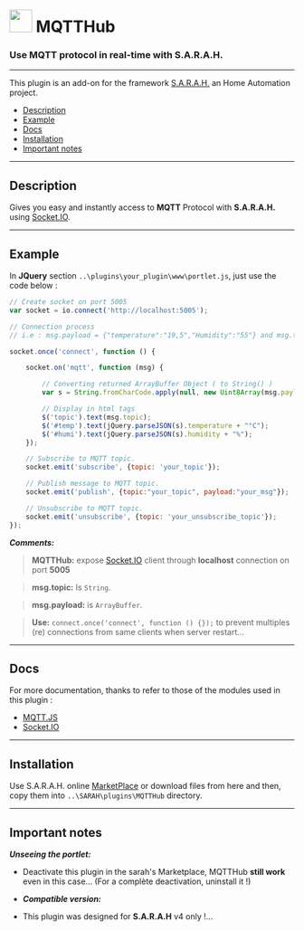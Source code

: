 # <img src="../master/www/images/mqtthub.png" width="40px" height="40px"/> MQTTHub

### Use MQTT protocol in real-time with S.A.R.A.H.
***

This plugin is an add-on for the framework [S.A.R.A.H.](http://encausse.net/s-a-r-a-h) an Home Automation project.
* [Description](#description)
* [Example](#example)
* [Docs](#docs)
* [Installation](#install)
* [Important notes](#important)

***
<a name="description"></a>
## Description
Gives you easy and instantly access to **MQTT** Protocol with **S.A.R.A.H.** using [Socket.IO](http://socket.io).

***
<a name="example"></a>
## Example

In **JQuery** section `..\plugins\your_plugin\www\portlet.js`, just use the code below :

```js
// Create socket on port 5005
var socket = io.connect('http://localhost:5005');

// Connection process
// i.e : msg.payload = {"temperature":"19,5","Humidity":"55"} and msg.topic = {"subscribed_topic"}

socket.once('connect', function () {

    socket.on('mqtt', function (msg) {

    	// Converting returned ArrayBuffer Object ( to String() )
        var s = String.fromCharCode.apply(null, new Uint8Array(msg.payload));

        // Display in html tags
        $('topic').text(msg.topic);
        $('#temp').text(jQuery.parseJSON(s).temperature + "°C");
        $('#humi').text(jQuery.parseJSON(s).humidity + "%");
    });

	// Subscribe to MQTT topic.
    socket.emit('subscribe', {topic: 'your_topic'});

	// Publish message to MQTT topic.
	socket.emit('publish', {topic:"your_topic", payload:"your_msg"});

	// Unsubscribe to MQTT topic.
	socket.emit('unsubscribe', {topic: 'your_unsubscribe_topic'});
});
```

***Comments:***

> **MQTTHub:** expose [Socket.IO](http://socket.io/) client through **localhost** connection on port **5005**

> **msg.topic:** Is `String`.

> **msg.payload:** is `ArrayBuffer`.

> **Use:**  `connect.once('connect', function () {});` to prevent multiples (re) connections from same clients when server restart... 

***

<a name="Docs"></a>
## Docs

For more documentation, thanks to refer to those of the modules used in this plugin :

- [MQTT.JS](https://github.com/mqttjs/MQTT.js)
- [Socket.IO](http://socket.io/)

***

<a name="install"></a>
## Installation

Use S.A.R.A.H. online [MarketPlace](http://52.30.118.12:8080/home) or download files from here and then, copy them into `..\SARAH\plugins\MQTTHub` directory.

***

<a name="important"></a>
## Important notes

***Unseeing the portlet:***

- Deactivate this plugin in the sarah's Marketplace, MQTTHub **still work** even in this case... (For a complète deactivation, uninstall it !)

- ***Compatible version:*** 

- This plugin was designed for **S.A.R.A.H** v4 only !...

